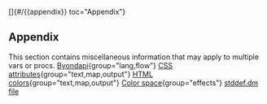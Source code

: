 []{#/{{appendix}} toc="Appendix"}
## Appendix
This section contains miscellaneous information that may apply to
multiple vars or procs.
[Byondapi](#/%7B%7Bappendix%7D%7D/Byondapi){group="lang,flow"}
[CSS attributes](#/%7B%7Bappendix%7D%7D/css){group="text,map,output"}
[HTML
colors](#/%7B%7Bappendix%7D%7D/html-colors){group="text,map,output"}
[Color space](#/%7B%7Bappendix%7D%7D/color-space){group="effects"}
[stddef.dm file](#/%7B%7Bappendix%7D%7D/stddef%2edm)
